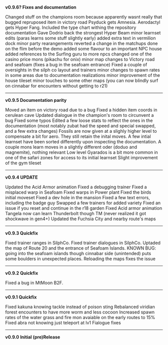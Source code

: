 **v0.9.6? Fixes and documentation**

Changed stuff on the champions room because apparently wasnt really that bugged
repruposed item in victory road
Psyduck gets Amnesia. Aerodactyl gets Hyper Fang.
Included the type chart withing the repository documentation
Gave Dodrio back the strongest Hyper Beam
minor learnset edits (paras learns some stuff slightly early)
added extra text in vermilion dock
minor party rearangements
reverted a change in the matchups done on the flim before the demo
added some flavour to an important NPC house
added references to the Surfing guru to more npcs
changed one of the casino price mons (pikachu for onix)
minor map changes to Victory road and seafoam (fixes a bug in the seafoam entrance)
Fixed a couple of oversights in the silph co layout and trainers
minor changes to spawn rates in some areas due to documentation realizations
minor improvement of the house tileset
minor touches to some other maps (you can now blindly surf on cinnabar for encounters without getting to r21)

______________________

**v0.9.5 Documentation parity**

Moved an item on victory road due to a bug
Fixed a hidden item coords in cerulean cave
Updated dialogue in the champion's room to circunvent a bug
Fixed some typos
Edited a few loose stats to reflect the ones in the documentation (most notably zubat had the speed and special swapped, and a few extra changes)
Fossils are now given at a slighly higher level to compensate a bit for aero. They still retain the inital moves.
A few intial learnset have been sorted differently upon inspecting the documentation.
A couple mons learn moves in a slightly different oder (doduo and magnemite), nothing relevant
Low level Gyarados is a bit more common in one of the safari zones for access to its initial learnset
Slight improvement of the gym tileset

______________________

**v0.9.4 UPDATE**

Updated the Acid Armor animation
Fixed a debugging trainer
Fixed a misplaced warp in Seafoam
Fixed warps in Power plant
Fixed the birds initial moveset
Fixed a dev hole in the mansion
Fixed a few text errors, including the badge guy
Swapped a few trainers for added variety
Fixed an issue if you reset and continue in the r18 garden
Fixed Acid armor animation
Tangela now can learn Thunderbolt though TM (never realized it got shockwave in gen4+)
Updated the Fuchsia City and nearby route's maps

______________________

**v0.9.3 Quickfix**

Fixed trainer ranges in SilphCo.
Fixed trainer dialogues in SilphCo.
Uptaded the map of Route 20 and the entrance of Seafoam Islands.
KNOWN BUG: going into the seafoam islands though cinnabar side (unintended) puts some boulders in unexpected places. Reloading the maps fixes the issue

______________________

**v0.9.2 Quickfix**

Fixed a bug in MtMoon B2F.

______________________

**v0.9.1 Quickfix**

Fixed kakuna knowing tackle instead of poison sting
Rebalanced viridian forest encounters to have more worm and less cocoon
Increased spawn rates of the water grass and fire mon avaiable on the early routes to 15%
Fixed abra not knowing just teleport at lv1
Fialogue fixes

______________________

**v0.9.0 Initial (pre)Release**

